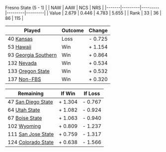 Fresno State (5 - 1)
|       |   NAW   |   AAW   |   NCS   |   NRS   |
|-------|---------|---------|---------|---------|
| Value |   2.679 |   0.446 |   4.783 |   5.655 |
| Rank  |      33 |      36 |      86 |     115 |

| Played                    | Outcome    |  Change  |
|---------------------------|------------|----------|
|  40 [Kansas                ](Kansas.md)| Loss       | -  0.725 |
|  53 [Hawaii                ](Hawaii.md)| Win        | +  1.154 |
|  93 [Georgia Southern      ](GeorgiaSouthern.md)| Win        | +  0.864 |
| 132 [Nevada                ](Nevada.md)| Win        | +  0.534 |
| 133 [Oregon State          ](OregonState.md)| Win        | +  0.532 |
| 137 [Non-FBS               ](NonFBS.md)| Win        | +  0.320 |

| Remaining                 |  If Win  |  If Loss |
|---------------------------|----------|----------|
|  47 [San Diego State       ](SanDiegoState.md)| +  1.304 | -  0.767 |
|  64 [Utah State            ](UtahState.md)| +  1.082 | -  0.924 |
|  67 [Boise State           ](BoiseState.md)| +  1.063 | -  0.940 |
| 102 [Wyoming               ](Wyoming.md)| +  0.809 | -  1.237 |
| 111 [San Jose State        ](SanJoseState.md)| +  0.759 | -  1.317 |
| 124 [Colorado State        ](ColoradoState.md)| +  0.638 | -  1.566 |

